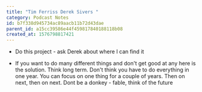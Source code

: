 ```yaml
---
title: "Tim Ferriss Derek Sivers "
category: Podcast Notes
id: b7f338d945734ac89aacb11b72d43dae
parent_id: a15cc39586e44f459817840188118b08
created_at: 1576798817421
---
```


* Do this project - ask Derek about where I can find it 

* If you want to do many different things and don't get good at any here is the solution. Think long term. Don't think you have to do everything in one year. You can focus on one thing for a couple of years. Then on next, then on next. Dont be a donkey - fable, think of the future 
    